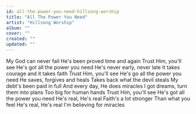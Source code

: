 ```yaml
---
id: all-the-power-you-need-hillsong-worship
title: "All The Power You Need"
artist: "Hillsong Worship"
album: ""
cover: ""
created: ""
updated: ""
---
```


My God can never fail
He's been proved time and again
Trust Him, you'll see
He's got all the power you need
He's never early, never late
It takes courage and it takes faith
Trust Him, you'll see
He's go all the power you need
He saves, forgives and heals
Takes back what the devil steals
My debt's been paid in full
And every day, He does miracles
I got dreams, turn them into plans
Too big for human hands
Trust Him, you'll see
He's got all the power you need
He's real, He's real
Faith's a lot stronger
Than what you feel
He's real, He's real
I'm believing for miracles